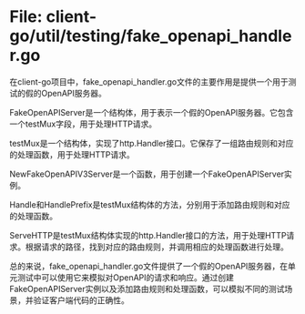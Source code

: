 # File: client-go/util/testing/fake_openapi_handler.go

在client-go项目中，fake_openapi_handler.go文件的主要作用是提供一个用于测试的假的OpenAPI服务器。

FakeOpenAPIServer是一个结构体，用于表示一个假的OpenAPI服务器。它包含一个testMux字段，用于处理HTTP请求。

testMux是一个结构体，实现了http.Handler接口。它保存了一组路由规则和对应的处理函数，用于处理HTTP请求。

NewFakeOpenAPIV3Server是一个函数，用于创建一个FakeOpenAPIServer实例。

Handle和HandlePrefix是testMux结构体的方法，分别用于添加路由规则和对应的处理函数。

ServeHTTP是testMux结构体实现的http.Handler接口的方法，用于处理HTTP请求。根据请求的路径，找到对应的路由规则，并调用相应的处理函数进行处理。

总的来说，fake_openapi_handler.go文件提供了一个假的OpenAPI服务器，在单元测试中可以使用它来模拟对OpenAPI的请求和响应。通过创建FakeOpenAPIServer实例以及添加路由规则和处理函数，可以模拟不同的测试场景，并验证客户端代码的正确性。

